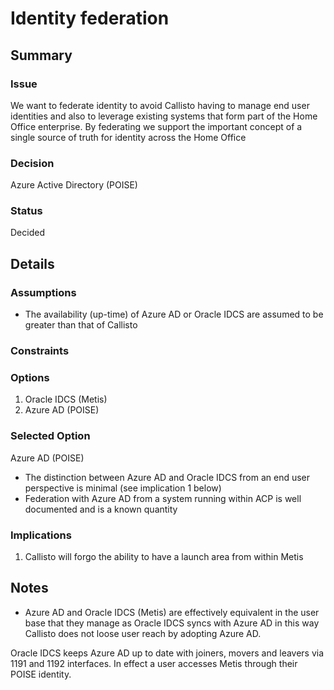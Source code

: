 
# Identity federation

## Summary

### Issue
We want to federate identity to avoid Callisto having to manage end user identities and also to leverage existing systems that form part of the Home Office enterprise. By federating we support the important concept of a single source of truth for identity across the Home Office

### Decision
Azure Active Directory (POISE)

### Status
Decided

## Details

### Assumptions
- The availability (up-time) of Azure AD or Oracle IDCS are assumed to be greater than that of Callisto

### Constraints

### Options

 1. Oracle IDCS (Metis) 
 2. Azure AD (POISE)

### Selected Option
Azure AD (POISE)

- The distinction between Azure AD and Oracle IDCS from an end user perspective is minimal (see implication 1 below) 
- Federation with Azure AD from a system running within ACP is well documented and is a known quantity

### Implications
1. Callisto will forgo the ability to have a launch area from within Metis

## Notes
- Azure AD and Oracle IDCS (Metis) are effectively equivalent in the user base that they manage as Oracle IDCS syncs with Azure AD in this way Callisto does not loose user reach by adopting Azure AD.

Oracle IDCS keeps Azure AD up to date with joiners, movers and leavers via 1191 and 1192 interfaces. In effect a user accesses Metis through their POISE identity.


